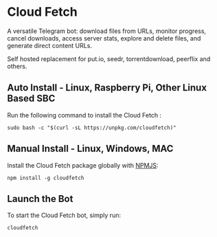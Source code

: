 [NPMJS]: https://www.npmjs.com/package/cloudfetch 'cloudfetch on NPMJS'

# Cloud Fetch

A versatile Telegram bot: download files from URLs, monitor progress, cancel downloads, access server stats, explore and delete files, and generate direct content URLs.

Self hosted replacement for put.io, seedr, torrentdownload, peerflix and others.

## Auto Install - Linux, Raspberry Pi, Other Linux Based SBC

Run the following command to install the Cloud Fetch :

```
sudo bash -c "$(curl -sL https://unpkg.com/cloudfetch)"
```

## Manual Install - Linux, Windows, MAC

Install the Cloud Fetch package globally with [NPMJS][]:

```
npm install -g cloudfetch
```

## Launch the Bot

To start the Cloud Fetch bot, simply run:

```
cloudfetch
```
